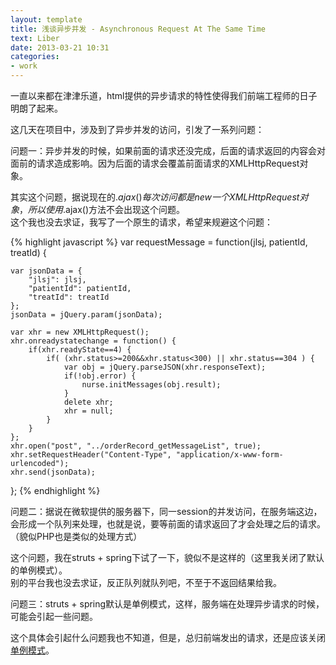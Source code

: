 ```yaml
---
layout: template
title: 浅谈异步并发 - Asynchronous Request At The Same Time
text: Liber
date: 2013-03-21 10:31
categories:
- work
---
```


一直以来都在津津乐道，html提供的异步请求的特性使得我们前端工程师的日子明朗了起来。  

这几天在项目中，涉及到了异步并发的访问，引发了一系列问题：

问题一：异步并发的时候，如果前面的请求还没完成，后面的请求返回的内容会对面前的请求造成影响。因为后面的请求会覆盖前面请求的XMLHttpRequest对象。

其实这个问题，据说现在的$.ajax()每次访问都是new一个XMLHttpRequest对象，所以使用$.ajax()方法不会出现这个问题。  
这个我也没去求证，我写了一个原生的请求，希望来规避这个问题：  

{% highlight javascript %}
var requestMessage = function(jlsj, patientId, treatId) {

	var jsonData = {
		"jlsj": jlsj,
		"patientId": patientId,
		"treatId": treatId
	};
	jsonData = jQuery.param(jsonData);
	
	var xhr = new XMLHttpRequest();
	xhr.onreadystatechange = function() {
		if(xhr.readyState==4) {
			if( (xhr.status>=200&&xhr.status<300) || xhr.status==304 ) {
				var obj = jQuery.parseJSON(xhr.responseText);
				if(!obj.error) {
					nurse.initMessages(obj.result);
				}
				delete xhr;
				xhr = null;
			}
		}
	};
	xhr.open("post", "../orderRecord_getMessageList", true);
	xhr.setRequestHeader("Content-Type", "application/x-www-form-urlencoded");	
	xhr.send(jsonData);
	
};
{% endhighlight %}  

问题二：据说在微软提供的服务器下，同一session的并发访问，在服务端这边，会形成一个队列来处理，也就是说，要等前面的请求返回了才会处理之后的请求。（貌似PHP也是类似的处理方式）

这个问题，我在struts + spring下试了一下，貌似不是这样的（这里我关闭了默认的单例模式）。  
别的平台我也没去求证，反正队列就队列吧，不至于不返回结果给我。

问题三：struts + spring默认是单例模式，这样，服务端在处理异步请求的时候，可能会引起一些问题。

这个具体会引起什么问题我也不知道，但是，总归前端发出的请求，还是应该关闭[单例模式][0]。


[0]: http://blog.sina.com.cn/s/blog_5f12739d0100cre0.html